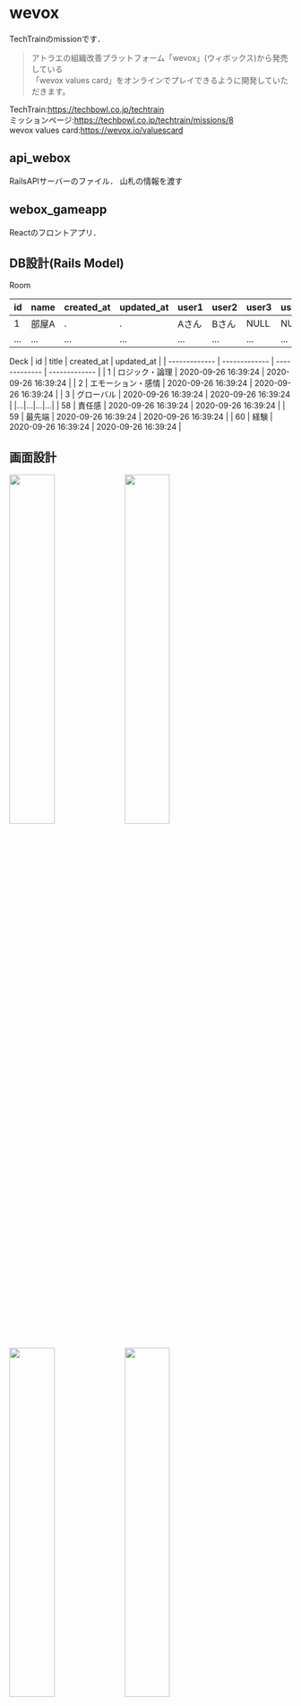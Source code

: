 # wevox
TechTrainのmissionです．

> アトラエの組織改善プラットフォーム「wevox」(ウィボックス)から発売している  
>「wevox values card」をオンラインでプレイできるように開発していただきます。

TechTrain:https://techbowl.co.jp/techtrain  
ミッションページ:https://techbowl.co.jp/techtrain/missions/8  
wevox values card:https://wevox.io/valuescard

## api_webox
RailsAPIサーバーのファイル．
山札の情報を渡す

## webox_gameapp
Reactのフロントアプリ．

## DB設計(Rails Model)
Room

| id | name | created_at | updated_at | user1 | user2 | user3 | user4 |
| ------------- | ------------- | ------------- | ------------- | ------------- | ------------- | ------------- |------------- | 
|  1 | 部屋A  | .  | .  | Aさん| Bさん  | NULL  | NULL  | 
|...|...|...|...|...|...|...|...|

Deck
| id | title | created_at | updated_at | 
| ------------- | ------------- | ------------- | ------------- | 
| 1  |  ロジック・論理 | 2020-09-26 16:39:24  |  2020-09-26 16:39:24 | 
|  2 | エモーション・感情          | 2020-09-26 16:39:24 | 2020-09-26 16:39:24 |
|  3 | グローバル                  | 2020-09-26 16:39:24 | 2020-09-26 16:39:24 |
|...|...|...|...|
| 58 | 責任感                      | 2020-09-26 16:39:24 | 2020-09-26 16:39:24 |
| 59 | 最先端                      | 2020-09-26 16:39:24 | 2020-09-26 16:39:24 |
| 60 | 経験                        | 2020-09-26 16:39:24 | 2020-09-26 16:39:24 |


## 画面設計
<img src="https://user-images.githubusercontent.com/38938327/94405949-3d564a00-01ac-11eb-9e17-e34d28ac12e5.png" width=40%>
<img src="https://user-images.githubusercontent.com/38938327/94406086-75f62380-01ac-11eb-9e77-011088df279b.png" width=40%>
<img src="https://user-images.githubusercontent.com/38938327/94406093-78f11400-01ac-11eb-98ec-66aa90a6f710.png" width=40%>
<img src="https://user-images.githubusercontent.com/38938327/94406099-7b536e00-01ac-11eb-9bee-9e9e4ffccc5b.png" width=40%>


## サーバとの通信フロー
<img src="https://user-images.githubusercontent.com/38938327/94406729-6aefc300-01ad-11eb-8599-5f92b0e0366a.png" width=40%>

## コンポーネント設計
<img src="https://user-images.githubusercontent.com/38938327/94406102-7bec0480-01ac-11eb-887a-4b7ac7777931.png" width=40%>
<img src="https://user-images.githubusercontent.com/38938327/94406105-7d1d3180-01ac-11eb-8a41-ca73a8013e07.png" width=40%>
<img src="https://user-images.githubusercontent.com/38938327/94406107-7d1d3180-01ac-11eb-913a-8ceb6a66eb2b.png" width=40%>
<img src="https://user-images.githubusercontent.com/38938327/94406109-7db5c800-01ac-11eb-951a-d8bb49571743.png" width=40%>
<img src="https://user-images.githubusercontent.com/38938327/94406130-84443f80-01ac-11eb-94a6-55d2b660d638.png" width=40%>
